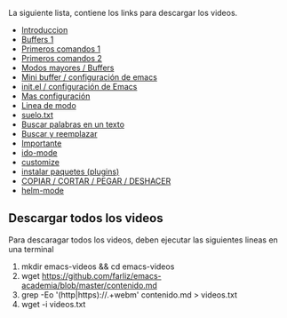 La siguiente lista, contiene los links para descargar los videos.

- [Introduccion](https://www.dropbox.com/s/uj5uhs3wruwy18v/emacs1.webm?dl=0)
- [Buffers 1](https://www.dropbox.com/s/a9ysepmpoobknr7/emacs2.webm?dl=0)
- [Primeros comandos 1](https://www.dropbox.com/s/if624elr4afctb2/emacs3.webm?dl=0)
- [Primeros comandos 2](https://www.dropbox.com/s/o58b2s4cckjacgo/emacs4.webm?dl=0)
- [Modos mayores / Buffers](https://www.dropbox.com/s/mmzq5q1cqlgkws0/emacs5.webm?dl=0)
- [Mini buffer / configuración de emacs](https://www.dropbox.com/s/yvqwbzzlbrjze4j/emacs6.webm?dl=0)
- [init.el / configuración de Emacs](https://www.dropbox.com/s/7z3w4yi56yawdq2/emacs7.webm?dl=0)
- [Mas configuración](https://www.dropbox.com/s/ee4eufy13doid2x/emacs8.webm?dl=0)
- [Linea de modo](https://www.dropbox.com/s/ttsfaerjd8gzvn2/emacs9.webm?dl=0)
 - [suelo.txt](https://www.dropbox.com/s/xmflteig5j77hf4/suelo.txt?dl=0) 
- [Buscar palabras en un texto](https://www.dropbox.com/s/kt9gfh7eueic4r2/emacs10.webm?dl=0)
- [Buscar y reemplazar](https://www.dropbox.com/s/tf7lpdll1mk1lqh/emacs11.webm?dl=0)
- [Importante](https://www.dropbox.com/s/w8rcrk6vm9spuij/emacs12.webm?dl=0)
- [ido-mode](https://www.dropbox.com/s/w6omtg08czvdr7p/emacs13.webm?dl=0)
- [customize](https://www.dropbox.com/s/uopf65pe16lfsko/emacs14.webm?dl=0)
- [instalar paquetes (plugins)](https://www.dropbox.com/s/w5z37zx73006zh7/emacs15.webm?dl=0)
- [COPIAR / CORTAR / PEGAR / DESHACER](https://www.dropbox.com/s/ch6k26i9m2dyybg/emacs16.webm?dl=0)
- [helm-mode](https://www.dropbox.com/s/jtomyodfe37xevx/emacs17.webm?dl=0)

## Descargar todos los videos
Para descaragar todos los videos, deben ejecutar las siguientes lineas en una terminal


1. mkdir emacs-videos && cd emacs-videos
2. wget https://github.com/farliz/emacs-academia/blob/master/contenido.md 
3. grep -Eo '(http|https)://.+webm' contenido.md > videos.txt
4. wget -i videos.txt

